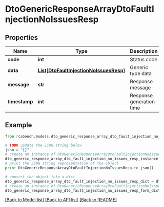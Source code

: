 # DtoGenericResponseArrayDtoFaultInjectionNoIssuesResp


## Properties

Name | Type | Description | Notes
------------ | ------------- | ------------- | -------------
**code** | **int** | Status code | [optional] 
**data** | [**List[DtoFaultInjectionNoIssuesResp]**](DtoFaultInjectionNoIssuesResp.md) | Generic type data | [optional] 
**message** | **str** | Response message | [optional] 
**timestamp** | **int** | Response generation time | [optional] 

## Example

```python
from rcabench.models.dto_generic_response_array_dto_fault_injection_no_issues_resp import DtoGenericResponseArrayDtoFaultInjectionNoIssuesResp

# TODO update the JSON string below
json = "{}"
# create an instance of DtoGenericResponseArrayDtoFaultInjectionNoIssuesResp from a JSON string
dto_generic_response_array_dto_fault_injection_no_issues_resp_instance = DtoGenericResponseArrayDtoFaultInjectionNoIssuesResp.from_json(json)
# print the JSON string representation of the object
print DtoGenericResponseArrayDtoFaultInjectionNoIssuesResp.to_json()

# convert the object into a dict
dto_generic_response_array_dto_fault_injection_no_issues_resp_dict = dto_generic_response_array_dto_fault_injection_no_issues_resp_instance.to_dict()
# create an instance of DtoGenericResponseArrayDtoFaultInjectionNoIssuesResp from a dict
dto_generic_response_array_dto_fault_injection_no_issues_resp_form_dict = dto_generic_response_array_dto_fault_injection_no_issues_resp.from_dict(dto_generic_response_array_dto_fault_injection_no_issues_resp_dict)
```
[[Back to Model list]](../README.md#documentation-for-models) [[Back to API list]](../README.md#documentation-for-api-endpoints) [[Back to README]](../README.md)


